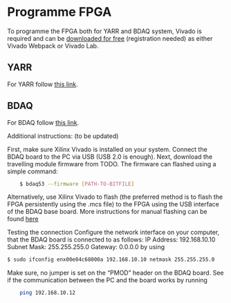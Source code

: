 Programme FPGA
==============

To programme the FPGA both for YARR and BDAQ system, Vivado is required and can be [downloaded for
free](https://www.xilinx.com/support/download.html) (registration
needed) as either Vivado Webpack or Vivado Lab.

YARR
----
For YARR follow [this link](https://github.com/Yarr/Yarr-fw/blob/master/syn/xpressk7/README.md).



BDAQ
----
For BDAQ follow [this
link](https://gitlab.cern.ch/silab/bdaq53/wikis/Hardware/fpga-configuration).

Additional instructions: (to be updated)

First, make sure Xilinx Vivado is installed on your system. Connect the BDAQ board to the PC via USB (USB 2.0 is enough).
Next, download the travelling module firmware from TODO.
The firmware can flashed using a simple command:
```bash
	$ bdaq53 --firmware [PATH-TO-BITFILE]
```
Alternatively, use Xilinx Vivado to flash (the preferred method is to flash the FPGA persistently using the .mcs file) to the FPGA using the USB interface of the BDAQ base board. More instructions for manual flashing can be found [here]( https://gitlab.cern.ch/silab/bdaq53/wikis/Hardware/FPGA-configuration#permanent-configuration)

Testing the connection
Configure the network interface on your computer, that the BDAQ board is connected to as follows:
	IP Address: 192.168.10.10
	Subnet Mask: 255.255.255.0
	Gateway: 0.0.0.0
by using
```bash
$ sudo ifconfig enx00e04c68000a 192.168.10.10 netmask 255.255.255.0
```

Make sure, no jumper is set on the “PMOD” header on the BDAQ board. See if the communication between the PC and the board works by running
```bash
	ping 192.168.10.12
```

